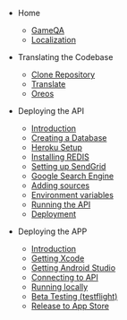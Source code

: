 <!-- docs/_sidebar.md -->

* Home 
    * [GameQA](/#GameQA)
    * [Localization](/localization.md)

* Translating the Codebase 
    * [Clone Repository](/localize/clone_repo.md)
    * [Translate](/localize/translate.md)
    * [Oreos](/localize/oreos.md)

* Deploying the API 
    * [Introduction](/api-setup/introduction.md)
    * [Creating a Database](/api-setup/create_database.md)
    * [Heroku Setup](/api-setup/heroku_setup.md)
    * [Installing REDIS](/api-setup/install_redis.md)
    * [Setting up SendGrid](/api-setup/setup_sendgrid.md)
    * [Google Search Engine](/api-setup/google_search_engine.md)
    * [Adding sources](/api-setup/add_sources.md)
    * [Environment variables](/api-setup/environment_variables.md)
    * [Running the API](/api-setup/run_api.md)
    * [Deployment](/api-setup/deploy.md)

* Deploying the APP 
    * [Introduction](/app-setup/introduction.md)
    * [Getting Xcode](/app-setup/get_xcode.md)
    * [Getting Android Studio](/app-setup/get_android_studio.md)
    * [Connecting to API](/app-setup/connect_to_api.md)
    * [Running locally](/app-setup/run_local.md)
    * [Beta Testing (testflight)](/app-setup/beta_testing.md)
    * [Release to App Store](/app-setup/release_to_app_store.md)
